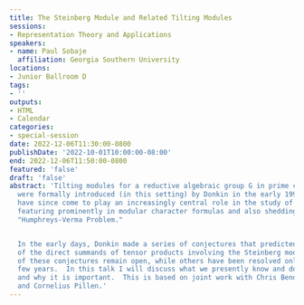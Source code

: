 ```yaml
---
title: The Steinberg Module and Related Tilting Modules
sessions:
- Representation Theory and Applications
speakers:
- name: Paul Sobaje
  affiliation: Georgia Southern University
locations:
- Junior Ballroom D
tags:
- ''
outputs:
- HTML
- Calendar
categories:
- special-session
date: 2022-12-06T11:30:00-0800
publishDate: '2022-10-01T10:00:00-08:00'
end: 2022-12-06T11:50:00-0800
featured: 'false'
draft: 'false'
abstract: 'Tilting modules for a reductive algebraic group G in prime characteristic
  were formally introduced (in this setting) by Donkin in the early 1990''s.   They
  have since come to play an increasingly central role in the study of G-modules,
  featuring prominently in modular character formulas and also shedding light on the
  "Humphreys-Verma Problem."


  In the early days, Donkin made a series of conjectures that predicted properties
  of the direct summands of tensor products involving the Steinberg module.  Some
  of these conjectures remain open, while others have been resolved only in the last
  few years.  In this talk I will discuss what we presently know and do not know,
  and why it is important.  This is based on joint work with Chris Bendel, Dan Nakano,
  and Cornelius Pillen.'
---
```

